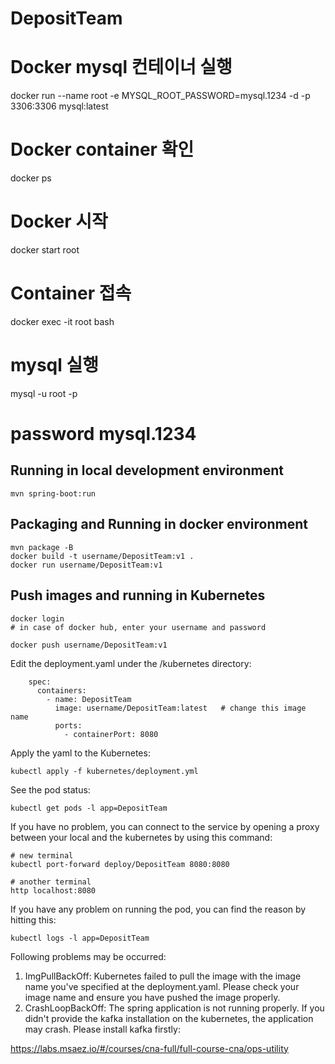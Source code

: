 # DepositTeam

# Docker mysql 컨테이너 실행
docker run --name root -e MYSQL_ROOT_PASSWORD=mysql.1234 -d -p 3306:3306 mysql:latest
# Docker container 확인 
docker ps
# Docker 시작
docker start root
# Container 접속
docker exec -it root bash
# mysql 실행
mysql -u root -p
# password mysql.1234

## Running in local development environment

```
mvn spring-boot:run
```

## Packaging and Running in docker environment

```
mvn package -B
docker build -t username/DepositTeam:v1 .
docker run username/DepositTeam:v1
```

## Push images and running in Kubernetes

```
docker login 
# in case of docker hub, enter your username and password

docker push username/DepositTeam:v1
```

Edit the deployment.yaml under the /kubernetes directory:
```
    spec:
      containers:
        - name: DepositTeam
          image: username/DepositTeam:latest   # change this image name
          ports:
            - containerPort: 8080

```

Apply the yaml to the Kubernetes:
```
kubectl apply -f kubernetes/deployment.yml
```

See the pod status:
```
kubectl get pods -l app=DepositTeam
```

If you have no problem, you can connect to the service by opening a proxy between your local and the kubernetes by using this command:
```
# new terminal
kubectl port-forward deploy/DepositTeam 8080:8080

# another terminal
http localhost:8080
```

If you have any problem on running the pod, you can find the reason by hitting this:
```
kubectl logs -l app=DepositTeam
```

Following problems may be occurred:

1. ImgPullBackOff:  Kubernetes failed to pull the image with the image name you've specified at the deployment.yaml. Please check your image name and ensure you have pushed the image properly.
1. CrashLoopBackOff: The spring application is not running properly. If you didn't provide the kafka installation on the kubernetes, the application may crash. Please install kafka firstly:

https://labs.msaez.io/#/courses/cna-full/full-course-cna/ops-utility

